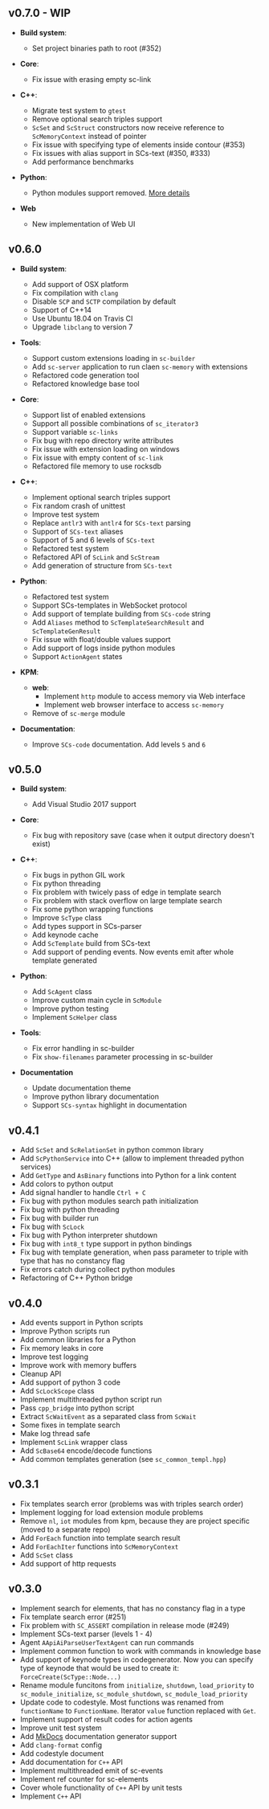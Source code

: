 ## v0.7.0 - WIP

- **Build system**:
   - Set project binaries path to root (#352)

- **Core**:
   - Fix issue with erasing empty sc-link

- **C++**:
   - Migrate test system to `gtest`
   - Remove optional search triples support
   - `ScSet` and `ScStruct` constructors now receive reference to `ScMemoryContext` instead of pointer
   - Fix issue with specifying type of elements inside contour (#353)
   - Fix issues with alias support in SCs-text (#350, #333)
   - Add performance benchmarks

- **Python**:
   - Python modules support removed. [More details](https://github.com/ostis-dev/sc-machine/issues/378)

- **Web**
   - New implementation of Web UI

## v0.6.0

- **Build system**:
   - Add support of OSX platform
   - Fix compilation with `clang`
   - Disable `SCP` and `SCTP` compilation by default
   - Support of C++14
   - Use Ubuntu 18.04 on Travis CI
   - Upgrade `libclang` to version 7

- **Tools**:
   - Support custom extensions loading in `sc-builder`
   - Add `sc-server` application to run claen `sc-memory` with extensions
   - Refactored code generation tool
   - Refactored knowledge base tool

- **Core**:
   - Support list of enabled extensions
   - Support all possible combinations of `sc_iterator3`
   - Support variable `sc-links`
   - Fix bug with repo directory write attributes
   - Fix issue with extension loading on windows
   - Fix issue with empty content of `sc-link`
   - Refactored file memory to use rocksdb

- **C++**:
   - Implement optional search triples support
   - Fix random crash of unittest
   - Improve test system
   - Replace `antlr3` with `antlr4` for `SCs-text` parsing
   - Support of `SCs-text` aliases
   - Support of 5 and 6 levels of `SCs-text`
   - Refactored test system
   - Refactored API of `ScLink` and `ScStream`
   - Add generation of structure from `SCs-text`

- **Python**:
   - Refactored test system
   - Support SCs-templates in WebSocket protocol
   - Add support of template building from `SCs-code` string
   - Add `Aliases` method to `ScTemplateSearchResult` and `ScTemplateGenResult`
   - Fix issue with float/double values support
   - Add support of logs inside python modules
   - Support `ActionAgent` states

- **KPM**:
   - **web**:
      - Implement `http` module to access memory via Web interface
      - Implement web browser interface to access `sc-memory`
   - Remove of `sc-merge` module

- **Documentation**:
   - Improve `SCs-code` documentation. Add levels `5` and `6`

## v0.5.0

- **Build system**:
    - Add Visual Studio 2017 support

- **Core**:
    - Fix bug with repository save (case when it output directory doesn't exist)

- **C++**:
    - Fix bugs in python GIL work
    - Fix python threading
    - Fix problem with twicely pass of edge in template search
    - Fix problem with stack overflow on large template search
    - Fix some python wrapping functions
    - Improve `ScType` class
    - Add types support in SCs-parser
    - Add keynode cache
    - Add `ScTemplate` build from SCs-text
    - Add support of pending events. Now events emit after whole template generated

- **Python**:
    - Add `ScAgent` class
    - Improve custom main cycle in `ScModule`
    - Improve python testing
    - Implement `ScHelper` class

- **Tools**:
    - Fix error handling in sc-builder
    - Fix `show-filenames` parameter processing in sc-builder

- **Documentation**
    - Update documentation theme
    - Improve python library documentation
    - Support `SCs-syntax` highlight in documentation

## v0.4.1

* Add `ScSet` and `ScRelationSet` in python common library
* Add `ScPythonService` into C++ (allow to implement threaded python services)
* Add `GetType` and `AsBinary` functions into Python for a link content
* Add colors to python output
* Add signal handler to handle `Ctrl + C`
* Fix bug with python modules search path initialization
* Fix bug with python threading
* Fix bug with builder run
* Fix bug with `ScLock`
* Fix bug with Python interpreter shutdown
* Fix bug with `int8_t` type support in python bindings
* Fix bug with template generation, when pass parameter to triple with type that has no constancy flag
* Fix errors catch during collect python modules
* Refactoring of C++ Python bridge

## v0.4.0

* Add events support in Python scripts
* Improve Python scripts run
* Add common libraries for a Python
* Fix memory leaks in core
* Improve test logging
* Improve work with memory buffers
* Cleanup API
* Add support of python 3 code
* Add `ScLockScope` class
* Implement multithreaded python script run
* Pass `cpp_bridge` into python script
* Extract `ScWaitEvent` as a separated class from `ScWait`
* Some fixes in template search
* Make log thread safe
* Implement `ScLink` wrapper class
* Add `ScBase64` encode/decode functions
* Add common templates generation (see `sc_common_templ.hpp`)

## v0.3.1

* Fix templates search error (problems was with triples search order)
* Implement logging for load extension module problems
* Remove `nl`, `iot` modules from kpm, because they are project specific (moved to a separate repo)
* Add `ForEach` function into template search result
* Add `ForEachIter` functions into `ScMemoryContext`
* Add `ScSet` class
* Add support of http requests

## v0.3.0

* Implement search for elements, that has no constancy flag in a type
* Fix template search error (#251)
* Fix problem with `SC_ASSERT` compilation in release mode (#249)
* Implement SCs-text parser (levels 1 - 4)
* Agent `AApiAiParseUserTextAgent` can run commands
* Implement common function to work with commands in knowledge base
* Add support of keynode types in codegenerator. Now you can specify type of keynode that would be used to create it: `ForceCreate(ScType::Node...)`
* Rename module funcitons from `initialize`, `shutdown`, `load_priority` to `sc_module_initialize`, `sc_module_shutdown`, `sc_module_load_priority`
* Update code to codestyle. Most functions was renamed from `functionName` to `FunctionName`. Iterator `value` function replaced with `Get`.
* Implement support of result codes for action agents
* Improve unit test system
* Add [MkDocs](http://www.mkdocs.org/) documentation generator support
* Add `clang-format` config
* Add codestyle document
* Add documentation for `C++` API
* Implement multithreaded emit of sc-events
* Implement ref counter for sc-elements
* Cover whole functionality of `C++` API by unit tests
* Implement `C++` API
